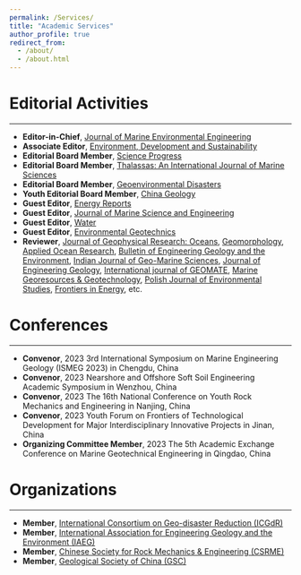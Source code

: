 ```yaml
---
permalink: /Services/
title: "Academic Services"
author_profile: true
redirect_from: 
  - /about/
  - /about.html
---
```



Editorial Activities
======
------
* **Editor-in-Chief**, [Journal of Marine Environmental Engineering](https://www.oldcitypublishing.com/journals/jmee-home/)
* **Associate Editor**, [Environment, Development and Sustainability](https://link.springer.com/journal/10668)
* **Editorial Board Member**, [Science Progress](https://journals.sagepub.com/editorial-board/SCI)
* **Editorial Board Member**, [Thalassas: An International Journal of Marine Sciences](https://link.springer.com/journal/41208)
* **Editorial Board Member**, [Geoenvironmental Disasters](https://geoenvironmental-disasters.springeropen.com/)
* **Youth Editorial Board Member**, [China Geology](https://www.sciencedirect.com/journal/china-geology)
* **Guest Editor**, [Energy Reports](https://www.sciencedirect.com/journal/energy-reports/special-issue/10LNPQPBFC5)
* **Guest Editor**, [Journal of Marine Science and Engineering ](https://www.mdpi.com/journal/jmse/special_issues/3V20M0H7MX#editors)
* **Guest Editor**, [Water](https://www.mdpi.com/journal/water/special_issues/sediment_dynamics) 
* **Guest Editor**, [Environmental Geotechnics](https://www.icevirtuallibrary.com/toc/jenge/10/3)
* **Reviewer**, [Journal of Geophysical Research: Oceans](https://agupubs.onlinelibrary.wiley.com/journal/21699291), [Geomorphology](https://www.sciencedirect.com/journal/geomorphology), [Applied Ocean Research](https://www.sciencedirect.com/journal/applied-ocean-research), [Bulletin of Engineering Geology and the Environment](https://link.springer.com/journal/10064), [Indian Journal of Geo-Marine Sciences](https://or.niscpr.res.in/index.php/IJMS), [Journal of Engineering Geology](http://www.gcdz.org/), [International journal of GEOMATE](https://geomatejournal.com/geomate), [Marine Georesources & Geotechnology](https://www.tandfonline.com/journals/umgt20), [Polish Journal of Environmental Studies](http://www.pjoes.com/), [Frontiers in Energy](https://link.springer.com/journal/11708), etc.

Conferences
======
------
* **Convenor**, 2023 3rd International Symposium on Marine Engineering Geology (ISMEG 2023) in Chengdu, China
* **Convenor**, 2023 Nearshore and Offshore Soft Soil Engineering Academic Symposium in Wenzhou, China
* **Convenor**, 2023 The 16th National Conference on Youth Rock Mechanics and Engineering in Nanjing, China
* **Convenor**, 2023 Youth Forum on Frontiers of Technological Development for Major Interdisciplinary Innovative Projects in Jinan, China
* **Organizing Committee Member**, 2023 The 5th Academic Exchange Conference on Marine Geotechnical Engineering in Qingdao, China

Organizations
======
------
* **Member**, [International Consortium on Geo-disaster Reduction (ICGdR)](http://www.icgdr.com/)
* **Member**, [International Association for Engineering Geology and the Environment (IAEG)](https://iaeg.info/)
* **Member**, [Chinese Society for Rock Mechanics & Engineering (CSRME)](http://www.csrme.com/Home/Index/index.do)
* **Member**, [Geological Society of China (GSC)](http://www.geosociety.org.cn/)
